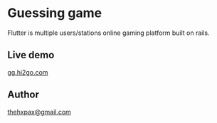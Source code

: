# Guessing game

Flutter is multiple users/stations online gaming platform built on rails.

## Live demo

[gg.hi2go.com](http://gg.hi2go.com)

## Author

thehxpax@gmail.com
